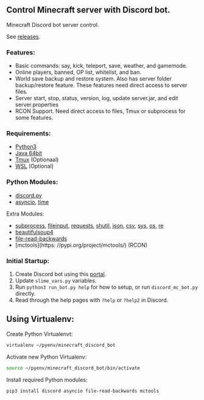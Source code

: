 ## Control Minecraft server with Discord bot.
Minecraft Discord bot server control. 

See [releases](https://github.com/0n1udra/slime_server/releases).

### Features:
- Basic commands: say, kick, teleport, save, weather, and gamemode.
- Online players, banned, OP list, whitelist, and ban.
- World save backup and restore system. Also has server folder backup/restore feature. These features need direct access to server files.
- Server start, stop, status, version, log, update server.jar, and edit server.properties
- RCON Support. Need direct access to files, Tmux or subprocess for some features.

### Requirements:
- [Python3](https://www.python.org/)
- [Java 64bit](https://www.java.com/en/download/linux_manual.jsp)
- [Tmux](https://github.com/tmux/tmux/wiki) (Optionaal)
- [WSL](https://docs.microsoft.com/en-us/windows/wsl/install-win10) (Optional)

### Python Modules:
- [discord.py](https://github.com/Rapptz/discord.py)
- [asyncio](https://docs.python.org/3/library/asyncio.html), [time](https://docs.python.org/3/library/time.html)

Extra Modules:
- [subprocess](https://docs.python.org/3/library/subprocess.html), [fileinput](https://docs.python.org/3/library/fileinput.html), [requests](https://pypi.org/project/requests/), [shutil](https://docs.python.org/3/library/shutil.html), [json](https://docs.python.org/3/library/json.html), [csv](https://docs.python.org/3/library/csv.html), [sys](https://docs.python.org/3/library/sys.html), [os](https://docs.python.org/3/library/os.html), [re](https://docs.python.org/3/library/re.html)
- [beautifulsoup4](https://pypi.org/project/beautifulsoup4/)
- [file-read-backwards](https://pypi.org/project/file-read-backwards/)
- [mctools](https:  //pypi.org/project/mctools/) (RCON)


### Initial Startup:
1. Create Discord bot using this [portal](https://discord.com/developers/applications).
2. Update `slime_vars.py` variables.
3. Run `python3 run_bot.py help` for how to setup, or run `discord_mc_bot.py` directly.
4. Read through the help pages with `?help` or `?help2` in Discord.

## Using Virtualenv:
Create Python Virtualenvt:
```bash
virtualenv ~/pyenv/minecraft_discord_bot
```
Activate new Python Virtualenv:
```bash
source ~/pyenv/minecraft_discord_bot/bin/activate
```
Install required Python modules:
```bash
pip3 install discord asyncio file-read-backwards mctools
```

